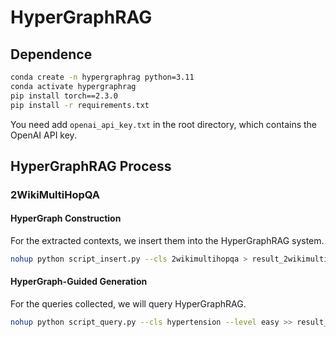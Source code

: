 # HyperGraphRAG

## Dependence
```bash
conda create -n hypergraphrag python=3.11
conda activate hypergraphrag
pip install torch==2.3.0
pip install -r requirements.txt
```
You need add ``openai_api_key.txt`` in the root directory, which contains the OpenAI API key.

## HyperGraphRAG Process

### 2WikiMultiHopQA
#### HyperGraph Construction
For the extracted contexts, we insert them into the HyperGraphRAG system.
```bash
nohup python script_insert.py --cls 2wikimultihopqa > result_2wikimultihopqa_insert.log 2>&1 &
```
#### HyperGraph-Guided Generation
For the queries collected, we will query HyperGraphRAG.
```bash
nohup python script_query.py --cls hypertension --level easy >> result_hypertension_easy_query.log 2>&1 &
```